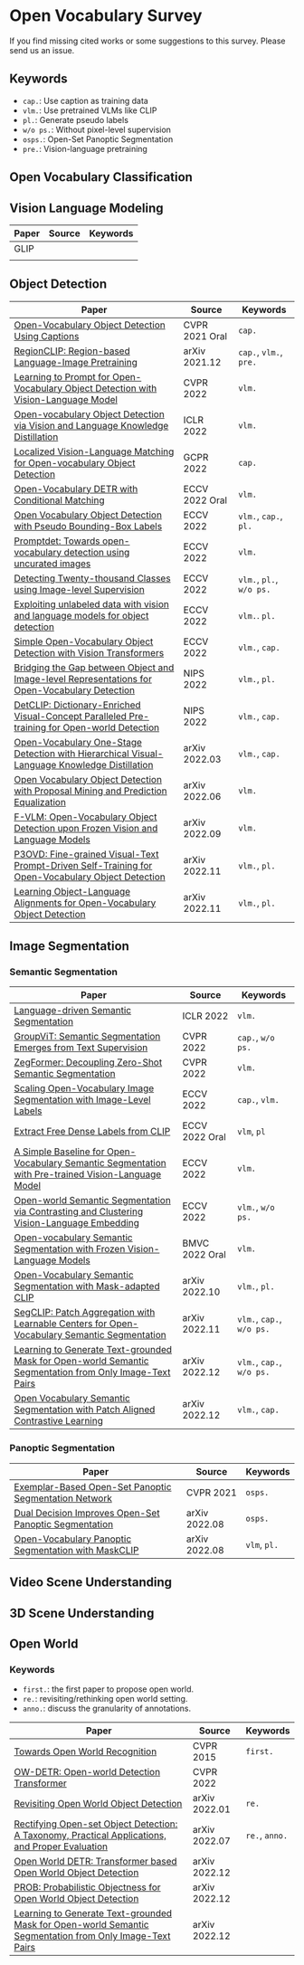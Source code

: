 # Open Vocabulary Survey


If you find missing cited works or some suggestions to this survey. Please send us an issue. 

## Keywords

- `cap.`: Use caption as training data
- `vlm.`: Use pretrained VLMs like CLIP 
- `pl.`: Generate pseudo labels
- `w/o ps.`: Without pixel-level supervision
- `osps.`: Open-Set Panoptic Segmentation
- `pre.`: Vision-language pretraining

## Open Vocabulary Classification 


## Vision Language Modeling 

|Paper|Source|Keywords|
|-|-|-|
|GLIP|||
||||

## Object Detection

|Paper|Source|Keywords|
|-|-|-|
|[Open-Vocabulary Object Detection Using Captions](https://arxiv.org/abs/2011.10678)|CVPR 2021 Oral|`cap.`|
|[RegionCLIP: Region-based Language-Image Pretraining](https://arxiv.org/abs/2112.09106)|arXiv 2021.12|`cap.`, `vlm.`, `pre.`|
|[Learning to Prompt for Open-Vocabulary Object Detection with Vision-Language Model](https://arxiv.org/abs/2203.14940)|CVPR 2022|`vlm.`|
|[Open-vocabulary Object Detection via Vision and Language Knowledge Distillation](https://arxiv.org/abs/2104.13921)|ICLR 2022|`vlm.`|
|[Localized Vision-Language Matching for Open-vocabulary Object Detection](https://arxiv.org/abs/2205.06160)|GCPR 2022|`cap.`|
|[Open-Vocabulary DETR with Conditional Matching](https://arxiv.org/abs/2203.11876)|ECCV 2022 Oral|`vlm.`|
|[Open Vocabulary Object Detection with Pseudo Bounding-Box Labels](https://arxiv.org/abs/2111.09452)|ECCV 2022|`vlm.`, `cap.`, `pl.`|
|[Promptdet: Towards open-vocabulary detection using uncurated images](https://arxiv.org/abs/2203.16513)|ECCV 2022|`vlm.`|
|[Detecting Twenty-thousand Classes using Image-level Supervision](https://arxiv.org/abs/2201.02605)|ECCV 2022|`vlm.`, `pl.`, `w/o ps.`|
|[Exploiting unlabeled data with vision and language models for object detection](https://arxiv.org/abs/2207.08954)|ECCV 2022|`vlm.`. `pl.`|
|[Simple Open-Vocabulary Object Detection with Vision Transformers](https://arxiv.org/abs/2205.06230)|ECCV 2022|`vlm.`, `cap.`|
|[Bridging the Gap between Object and Image-level Representations for Open-Vocabulary Detection](https://arxiv.org/abs/2207.03482)|NIPS 2022|`vlm.`, `pl.`|
|[DetCLIP: Dictionary-Enriched Visual-Concept Paralleled Pre-training for Open-world Detection](https://arxiv.org/abs/2209.09407)|NIPS 2022|`vlm.`, `cap.`|
|[Open-Vocabulary One-Stage Detection with Hierarchical Visual-Language Knowledge Distillation](https://arxiv.org/abs/2203.10593)|arXiv 2022.03|`vlm.`, `cap.`|
|[Open Vocabulary Object Detection with Proposal Mining and Prediction Equalization](https://arxiv.org/abs/2206.11134)|arXiv 2022.06|`vlm.`|
|[F-VLM: Open-Vocabulary Object Detection upon Frozen Vision and Language Models](https://arxiv.org/abs/2209.15639)|arXiv 2022.09|`vlm.`|
|[P3OVD: Fine-grained Visual-Text Prompt-Driven Self-Training for Open-Vocabulary Object Detection](https://arxiv.org/abs/2211.00849)|arXiv 2022.11|`vlm.`, `pl.`|
|[Learning Object-Language Alignments for Open-Vocabulary Object Detection](https://arxiv.org/abs/2211.14843)|arXiv 2022.11|`vlm.`, `pl.`|

## Image Segmentation

### Semantic Segmentation

|Paper|Source|Keywords|
|-|-|-|
|[Language-driven Semantic Segmentation](https://arxiv.org/abs/2201.03546)|ICLR 2022|`vlm.`|
|[GroupViT: Semantic Segmentation Emerges from Text Supervision](https://arxiv.org/abs/2202.11094)|CVPR 2022|`cap.`, `w/o ps.`|
|[ZegFormer: Decoupling Zero-Shot Semantic Segmentation](https://arxiv.org/abs/2112.07910)|CVPR 2022|`vlm.`|
|[Scaling Open-Vocabulary Image Segmentation with Image-Level Labels](https://arxiv.org/abs/2112.12143)|ECCV 2022|`cap.`, `vlm.`|
|[Extract Free Dense Labels from CLIP](https://arxiv.org/abs/2112.01071)|ECCV 2022 Oral|`vlm`, `pl`|
|[A Simple Baseline for Open-Vocabulary Semantic Segmentation with Pre-trained Vision-Language Model](https://www.ecva.net/papers/eccv_2022/papers_ECCV/papers/136890725.pdf)|ECCV 2022|`vlm.`|
|[Open-world Semantic Segmentation via Contrasting and Clustering Vision-Language Embedding](https://arxiv.org/abs/2207.08455)|ECCV 2022|`vlm.`, `w/o ps.`|
|[Open-vocabulary Semantic Segmentation with Frozen Vision-Language Models](https://arxiv.org/abs/2210.15138)|BMVC 2022 Oral|`vlm.`|
|[Open-Vocabulary Semantic Segmentation with Mask-adapted CLIP](https://arxiv.org/abs/2210.04150)|arXiv 2022.10|`vlm.`, `pl.`|
|[SegCLIP: Patch Aggregation with Learnable Centers for Open-Vocabulary Semantic Segmentation](https://arxiv.org/abs/2211.14813)|arXiv 2022.11|`vlm.`, `cap.`, `w/o ps.`|
|[Learning to Generate Text-grounded Mask for Open-world Semantic Segmentation from Only Image-Text Pairs](https://arxiv.org/abs/2212.00785)|arXiv 2022.12|`vlm.`, `cap.`, `w/o ps.`|
|[Open Vocabulary Semantic Segmentation with Patch Aligned Contrastive Learning](https://arxiv.org/abs/2212.04994)|arXiv 2022.12|`vlm.`, `cap.`|

### Panoptic Segmentation

|Paper|Source|Keywords|
|-|-|-|
|[Exemplar-Based Open-Set Panoptic Segmentation Network](https://arxiv.org/abs/2105.08336)|CVPR 2021|`osps.`|
|[Dual Decision Improves Open-Set Panoptic Segmentation](https://arxiv.org/abs/2207.02504)|arXiv 2022.08|`osps.`|
|[Open-Vocabulary Panoptic Segmentation with MaskCLIP](https://arxiv.org/abs/2208.08984)|arXiv 2022.08|`vlm`, `pl.`|

## Video Scene Understanding

## 3D Scene Understanding 

## Open World

### Keywords

- `first.`: the first paper to propose open world.
- `re.`: revisiting/rethinking open world setting.
- `anno.`: discuss the granularity of annotations.

|Paper|Source|Keywords|
|-|-|-|
|[Towards Open World Recognition](https://www.cv-foundation.org/openaccess/content_cvpr_2015/html/Bendale_Towards_Open_World_2015_CVPR_paper.html)|CVPR 2015|`first.`|
|[OW-DETR: Open-world Detection Transformer](https://arxiv.org/abs/2112.01513)|CVPR 2022||
|[Revisiting Open World Object Detection](https://arxiv.org/abs/2201.00471)|arXiv 2022.01|`re.`|
|[Rectifying Open-set Object Detection: A Taxonomy, Practical Applications, and Proper Evaluation](https://arxiv.org/abs/2207.09775)|arXiv 2022.07|`re.`, `anno.`|
|[Open World DETR: Transformer based Open World Object Detection](https://arxiv.org/abs/2212.02969)|arXiv 2022.12||
|[PROB: Probabilistic Objectness for Open World Object Detection](https://arxiv.org/abs/2212.01424)|arXiv 2022.12||
|[Learning to Generate Text-grounded Mask for Open-world Semantic Segmentation from Only Image-Text Pairs](https://arxiv.org/abs/2212.00785)|arXiv 2022.12||


